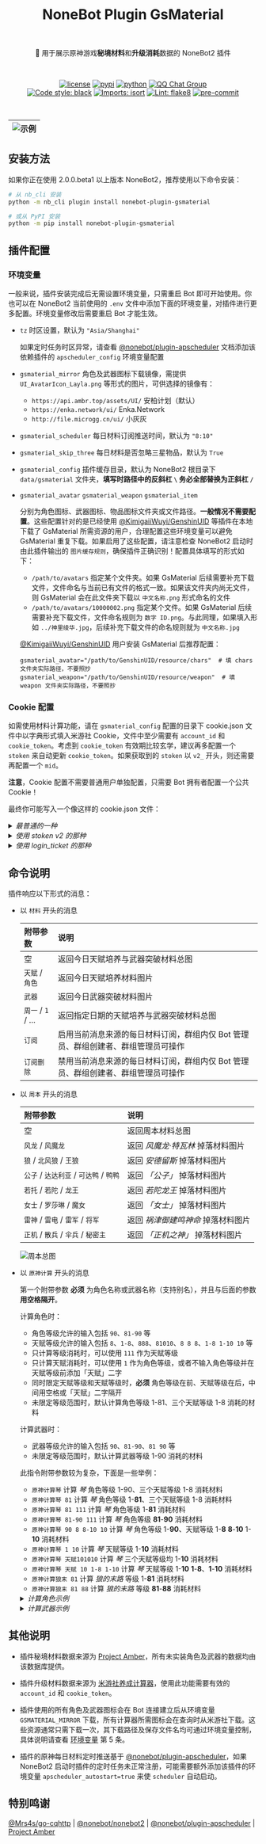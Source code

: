 <h1 align="center">NoneBot Plugin GsMaterial</h1></br>


<p align="center">🤖 用于展示原神游戏<b>秘境材料</b>和<b>升级消耗</b>数据的 NoneBot2 插件</p></br>


<p align="center">
  <a href="https://raw.githubusercontent.com/monsterxcn/nonebot-plugin-gsmaterial/master/LICENSE"><img src="https://img.shields.io/github/license/monsterxcn/nonebot-plugin-gsmaterial" alt="license" /></a>
  <a href="https://pypi.python.org/pypi/nonebot-plugin-gsmaterial"><img src="https://img.shields.io/pypi/v/nonebot-plugin-gsmaterial" alt="pypi" /></a>
  <a href="https://www.python.org/"><img src="https://img.shields.io/badge/python-3.8+-blue" alt="python" /></a>
  <a href="https://jq.qq.com/?_wv=1027&k=GF2vqPgf"><img src="https://img.shields.io/badge/QQ%E7%BE%A4-662597191-orange" alt="QQ Chat Group" /></a><br />
  <a href="https://github.com/psf/black"><img src="https://img.shields.io/badge/code%20style-black-000000.svg" alt="Code style: black" /></a>
  <a href="https://pycqa.github.io/isort"><img src="https://img.shields.io/badge/%20imports-isort-%231674b1?&labelColor=ef8336" alt="Imports: isort" /></a>
  <a href="https://flake8.pycqa.org/"><img src="https://img.shields.io/badge/lint-flake8-&labelColor=4c9c39" alt="Lint: flake8" /></a>
  <a href="https://results.pre-commit.ci/latest/github/monsterxcn/nonebot-plugin-gsmaterial/main"><img src="https://results.pre-commit.ci/badge/github/monsterxcn/nonebot-plugin-gsmaterial/main.svg" alt="pre-commit" /></a>
</p></br>


| ![示例](https://user-images.githubusercontent.com/22407052/205484996-0e2ae9ff-ceed-439d-bfff-4ab8eac03d34.jpg) |
|:--:|


## 安装方法


如果你正在使用 2.0.0.beta1 以上版本 NoneBot2，推荐使用以下命令安装：


```bash
# 从 nb_cli 安装
python -m nb_cli plugin install nonebot-plugin-gsmaterial

# 或从 PyPI 安装
python -m pip install nonebot-plugin-gsmaterial
```


## 插件配置


### 环境变量


一般来说，插件安装完成后无需设置环境变量，只需重启 Bot 即可开始使用。你也可以在 NoneBot2 当前使用的 `.env` 文件中添加下面的环境变量，对插件进行更多配置。环境变量修改后需要重启 Bot 才能生效。


 - `tz` 时区设置，默认为 `"Asia/Shanghai"`
   
   如果定时任务时区异常，请查看 [@nonebot/plugin-apscheduler](https://github.com/nonebot/plugin-apscheduler) 文档添加该依赖插件的 `apscheduler_config` 环境变量配置
   
 - `gsmaterial_mirror` 角色及武器图标下载镜像，需提供 `UI_AvatarIcon_Layla.png` 等形式的图片，可供选择的镜像有：
   
   + `https://api.ambr.top/assets/UI/` 安柏计划（默认）
   + `https://enka.network/ui/` Enka.Network
   + `http://file.microgg.cn/ui/` 小灰灰
   
 - `gsmaterial_scheduler` 每日材料订阅推送时间，默认为 `"8:10"`
   
 - `gsmaterial_skip_three` 每日材料是否忽略三星物品，默认为 `True`
   
 - `gsmaterial_config` 插件缓存目录，默认为 NoneBot2 根目录下 `data/gsmaterial` 文件夹，**填写时路径中的反斜杠 `\` 务必全部替换为正斜杠 `/`**
   
 - `gsmaterial_avatar` `gsmaterial_weapon` `gsmaterial_item`
   
   分别为角色图标、武器图标、物品图标文件夹或文件路径。**一般情况不需要配置**。这些配置针对的是已经使用 [@KimigaiiWuyi/GenshinUID](https://github.com/KimigaiiWuyi/GenshinUID) 等插件在本地下载了 GsMaterial 所需资源的用户，合理配置这些环境变量可以避免 GsMaterial 重复下载。如果启用了这些配置，请注意检查 NoneBot2 启动时由此插件输出的 `图片缓存规则`，确保插件正确识别！配置具体填写的形式如下：
   + `/path/to/avatars` 指定某个文件夹。如果 GsMaterial 后续需要补充下载文件，文件命名与当前已有文件的格式一致。如果该文件夹内尚无文件，则 GsMaterial 会在此文件夹下载以 `中文名称.png` 形式命名的文件
   + `/path/to/avatars/10000002.png` 指定某个文件。如果 GsMaterial 后续需要补充下载文件，文件命名规则为 `数字 ID.png`。与此同理，如果填入形如 `../神里绫华.jpg`，后续补充下载文件的命名规则就为 `中文名称.jpg`
   
   [@KimigaiiWuyi/GenshinUID](https://github.com/KimigaiiWuyi/GenshinUID) 用户安装 GsMaterial 后推荐配置：
   ```
   gsmaterial_avatar="/path/to/GenshinUID/resource/chars"  # 填 chars 文件夹实际路径，不要照抄
   gsmaterial_weapon="/path/to/GenshinUID/resource/weapon"  # 填 weapon 文件夹实际路径，不要照抄
   ```


### Cookie 配置


如需使用材料计算功能，请在 `gsmaterial_config` 配置的目录下 cookie.json 文件中以字典形式填入米游社 Cookie，文件中至少需要有 `account_id` 和 `cookie_token`。考虑到 `cookie_token` 有效期比较玄学，建议再多配置一个 `stoken` 来自动更新 `cookie_token`。如果获取到的 `stoken` 以 `v2_` 开头，则还需要再配置一个 `mid`。

**注意**，Cookie 配置不需要普通用户单独配置，只需要 Bot 拥有者配置一个公共 Cookie！

最终你可能写入一个像这样的 cookie.json 文件：


<details><summary><i>最普通的一种</i></summary></br>


```json
{
  "account_id": "272894075",
  "cookie_token": "PV6zzXj28UUSUHetJZO2sqEff4sqwdzDAA3Wz3xY",
  "stoken": "5CzsKTYLuoCy4Pf5t7y3bHkS0MjljkOm89rOYfGh"
}
```


</details>


<details><summary><i>使用 stoken v2 的那种</i></summary></br>


```json
{
  "account_id": "272894075",
  "cookie_token_v2": "PV6zzXj28UUSUHetJZO2sqEff4sqwdzDAA3Wz3xY",
  "stoken": "v2_efTJdH0uiaDIcoVSINjZY9lHOtSRS5NcfREpDUpXX-AQlLujTP2HWbi14TXHrH_dA1Dxw9TdTGG0LiRONpW=",
  "mid": "0cckyppmwl_mhy"
}
```


</details>


<details><summary><i>使用 login_ticket 的那种</i></summary></br>


login_ticket 获取方式请参考 https://github.com/monsterxcn/nonebot-plugin-gsmaterial/issues/8#issuecomment-1365705339


```json
{
  "account_id": "272894075",
  "login_ticket": "5CzsKTYLuoCy4Pf5t7y3bHkS0MjljkOm89rOYfGh",
  "mid": "0cckyppmwl_mhy"
}
```


</details>


## 命令说明


插件响应以下形式的消息：


 - 以 `材料` 开头的消息
   
   | 附带参数 | 说明 |
   |:-------|:----|
   | 空 | 返回今日天赋培养与武器突破材料总图 |
   | `天赋` / `角色` | 返回今日天赋培养材料图片 |
   | `武器` | 返回今日武器突破材料图片 |
   | `周一` / `1` / ... | 返回指定日期的天赋培养与武器突破材料总图 |
   | `订阅` | 启用当前消息来源的每日材料订阅，群组内仅 Bot 管理员、群组创建者、群组管理员可操作 |
   | `订阅删除` | 禁用当前消息来源的每日材料订阅，群组内仅 Bot 管理员、群组创建者、群组管理员可操作 |
   
 - 以 `周本` 开头的消息
   
   | 附带参数 | 说明 |
   |:-------|:----|
   | 空 | 返回周本材料总图 |
   | `风龙` / `风魔龙` | 返回 *风魔龙·特瓦林* 掉落材料图片 |
   | `狼` / `北风狼` / `王狼` | 返回 *安德留斯* 掉落材料图片 |
   | `公子` / `达达利亚` / `可达鸭` / `鸭鸭` | 返回 *「公子」* 掉落材料图片 |
   | `若托` / `若陀` / `龙王` | 返回 *若陀龙王* 掉落材料图片 |
   | `女士` / `罗莎琳` / `魔女` | 返回 *「女士」* 掉落材料图片 |
   | `雷神` / `雷电` / `雷军` / `将军` | 返回 *祸津御建鸣神命* 掉落材料图片 |
   | `正机` / `散兵` / `伞兵` / `秘密主` | 返回 *「正机之神」* 掉落材料图片 |
   
   ![周本总图](https://user-images.githubusercontent.com/22407052/205485008-edaf71c9-5792-4220-aed1-b7fd2e8e7d10.jpg)

 - 以 `原神计算` 开头的消息
   
   第一个附带参数 **必须** 为角色名称或武器名称（支持别名），并且与后面的参数 **用空格隔开**。
   
   计算角色时：
   
   + 角色等级允许的输入包括 `90`、`81-90` 等
   + 天赋等级允许的输入包括 `8`、`1-8`、`888`、`81010`、`8 8 8`、`1-8 1-10 10` 等
   + 只计算等级消耗时，可以使用 `111` 作为天赋等级
   + 只计算天赋消耗时，可以使用 `1` 作为角色等级，或者不输入角色等级并在天赋等级前添加「天赋」二字
   + 同时限定天赋等级和天赋等级时，**必须** 角色等级在前、天赋等级在后，中间用空格或「天赋」二字隔开
   + 未限定等级范围时，默认计算角色等级 1-81、三个天赋等级 1-8 消耗的材料
   
   计算武器时：
   
   + 武器等级允许的输入包括 `90`、`81-90`、`81 90` 等
   + 未限定等级范围时，默认计算武器等级 1-90 消耗的材料
   
   此指令附带参数较为复杂，下面是一些举例：
   
   + `原神计算琴` 计算 *琴* 角色等级 1-90、三个天赋等级 1-8 消耗材料
   + `原神计算琴 81` 计算 *琴* 角色等级 1-**81**、三个天赋等级 1-8 消耗材料
   + `原神计算琴 81 111` 计算 *琴* 角色等级 1-**81** 消耗材料
   + `原神计算琴 81-90 111` 计算 *琴* 角色等级 **81**-**90** 消耗材料
   + `原神计算琴 90 8 8-10 10` 计算 *琴* 角色等级 1-**90**、天赋等级 1-**8** **8**-**10** 1-**10** 消耗材料
   + `原神计算琴 1 10` 计算 *琴* 天赋等级 1-**10** 消耗材料
   + `原神计算琴 天赋101010` 计算 *琴* 三个天赋等级均 1-**10** 消耗材料
   + `原神计算琴 天赋 10 1-8 1-10` 计算 *琴* 天赋等级 1-**10** **1**-**8**、**1**-**10** 消耗材料
   + `原神计算狼末 81` 计算 *狼的末路* 等级 1-**81** 消耗材料
   + `原神计算狼末 81 88` 计算 *狼的末路* 等级 **81**-**88** 消耗材料
   
   
   <details><summary><i>计算角色示例</i></summary></br>
   <img src="https://user-images.githubusercontent.com/22407052/205485052-688953df-1609-467c-b106-dafc32a79bb7.png" height="300px">
   </details>
   
   <details><summary><i>计算武器示例</i></summary></br>
   <img src="https://user-images.githubusercontent.com/22407052/205486180-25706def-8f23-4305-a2b6-5cb1056b5d2e.png" height="300px">
   </details>


## 其他说明


 - 插件秘境材料数据来源为 [Project Amber](https://ambr.top/chs)，所有未实装角色及武器的数据均由该数据库提供。
   
 - 插件升级材料数据来源为 [米游社养成计算器](#)，使用此功能需要有效的 `account_id` 和 `cookie_token`。
   
 - 插件使用的所有角色及武器图标会在 Bot 连接建立后从环境变量 `GSMATERIAL_MIRROR` 下载，所有计算器所需图标会在查询时从米游社下载。这些资源通常只需下载一次，其下载路径及保存文件名均可通过环境变量控制，具体说明请查看 [环境变量](#环境变量) 第 5 条。
   
 - 插件的原神每日材料定时推送基于 [@nonebot/plugin-apscheduler](https://github.com/nonebot/plugin-apscheduler)，如果 NoneBot2 启动时插件的定时任务未正常注册，可能需要额外添加该插件的环境变量 `apscheduler_autostart=true` 来使 `scheduler` 自动启动。


## 特别鸣谢


[@Mrs4s/go-cqhttp](https://github.com/Mrs4s/go-cqhttp) | [@nonebot/nonebot2](https://github.com/nonebot/nonebot2) | [@nonebot/plugin-apscheduler](https://github.com/nonebot/plugin-apscheduler) | [Project Amber](https://ambr.top/chs)
